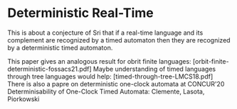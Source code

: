 # Deterministic Real-Time

This is about a conjecture of Sri that if a real-time language and its
complement are recognized by a timed automaton then they are recognized by a
deterministic timed automaton. 

This paper gives an analogous result for obrit finite languages:
 [orbit-finite-deterministic-fossacs21.pdf]
Maybe understanding of timed languages through tree languages would help:
 [timed-through-tree-LMCS18.pdf]
There is also a papre on deterministic one-clock automata at CONCUR'20
	Determinisability of One-Clock Timed Automata: Clemente, Lasota, Piorkowski